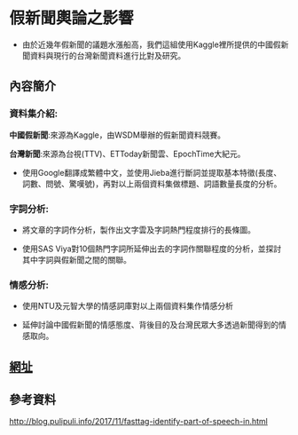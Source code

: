 # 假新聞輿論之影響

* 由於近幾年假新聞的議題水漲船高，我們這組使用Kaggle裡所提供的中國假新聞資料與現行的台灣新聞資料進行比對及研究。

## 內容簡介

### 資料集介紹:

**中國假新聞**:來源為Kaggle，由WSDM舉辦的假新聞資料競賽。

**台灣新聞**:來源為台視(TTV)、ETToday新聞雲、EpochTime大紀元。

* 使用Google翻譯成繁體中文，並使用Jieba進行斷詞並提取基本特徵(長度、詞數、問號、驚嘆號)，再對以上兩個資料集做標題、詞語數量長度的分析。

### 字詞分析:

* 將文章的字詞作分析，製作出文字雲及字詞熱門程度排行的長條圖。

* 使用SAS Viya對10個熱門字詞所延伸出去的字詞作關聯程度的分析，並探討其中字詞與假新聞之間的關聯。

### 情感分析:

* 使用NTU及元智大學的情感詞庫對以上兩個資料集作情感分析

* 延伸討論中國假新聞的情感態度、背後目的及台灣民眾大多透過新聞得到的情感取向。

## [網址]( https://darrenlucreate.github.io/Fake-News)

## 參考資料

http://blog.pulipuli.info/2017/11/fasttag-identify-part-of-speech-in.html
